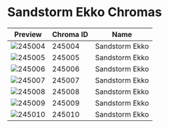 # Sandstorm Ekko Chromas

| Preview | Chroma ID | Name |
|---------|-----------|------|
| ![245004](https://raw.communitydragon.org/latest/plugins/rcp-be-lol-game-data/global/default/v1/champion-chroma-images/245/245004.png) | 245004 | Sandstorm Ekko |
| ![245005](https://raw.communitydragon.org/latest/plugins/rcp-be-lol-game-data/global/default/v1/champion-chroma-images/245/245005.png) | 245005 | Sandstorm Ekko |
| ![245006](https://raw.communitydragon.org/latest/plugins/rcp-be-lol-game-data/global/default/v1/champion-chroma-images/245/245006.png) | 245006 | Sandstorm Ekko |
| ![245007](https://raw.communitydragon.org/latest/plugins/rcp-be-lol-game-data/global/default/v1/champion-chroma-images/245/245007.png) | 245007 | Sandstorm Ekko |
| ![245008](https://raw.communitydragon.org/latest/plugins/rcp-be-lol-game-data/global/default/v1/champion-chroma-images/245/245008.png) | 245008 | Sandstorm Ekko |
| ![245009](https://raw.communitydragon.org/latest/plugins/rcp-be-lol-game-data/global/default/v1/champion-chroma-images/245/245009.png) | 245009 | Sandstorm Ekko |
| ![245010](https://raw.communitydragon.org/latest/plugins/rcp-be-lol-game-data/global/default/v1/champion-chroma-images/245/245010.png) | 245010 | Sandstorm Ekko |